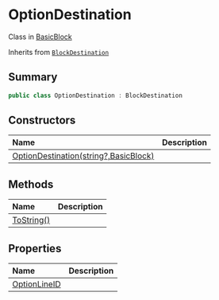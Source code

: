 # OptionDestination

Class in [BasicBlock](/docs/api/csharp/yarn.compiler.basicblock.md)

Inherits from [`BlockDestination`](/docs/api/csharp/yarn.compiler.basicblock.blockdestination.md)

## Summary



```csharp
public class OptionDestination : BlockDestination
```

## Constructors

|Name|Description|
|:---|:---|
|[OptionDestination(string?,BasicBlock)](/docs/api/csharp/yarn.compiler.basicblock.optiondestination..ctor.md)||

## Methods

|Name|Description|
|:---|:---|
|[ToString()](/docs/api/csharp/yarn.compiler.basicblock.optiondestination.tostring.md)||

## Properties

|Name|Description|
|:---|:---|
|[OptionLineID](/docs/api/csharp/yarn.compiler.basicblock.optiondestination.optionlineid.md)||

